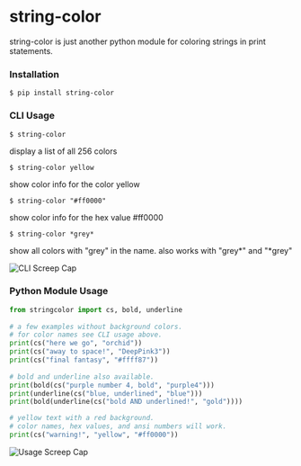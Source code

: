 # string-color   
   
string-color is just another python module for coloring strings in print statements.   
   
### Installation   
   
`$ pip install string-color`   
   
### CLI Usage     
   
`$ string-color`   
   
display a list of all 256 colors   
   
`$ string-color yellow`   
   
show color info for the color yellow   
   
`$ string-color "#ff0000"`   
   
show color info for the hex value #ff0000   
   
`$ string-color *grey*`  
  
show all colors with "grey" in the name. also works with "grey\*" and "\*grey"  
  
![CLI Screep Cap][cliscreencap]  
  
[cliscreencap]: https://believe-it-or-not-im-walking-on-air.s3.amazonaws.com/sc-screen-cap2.jpg  "CLI Screen Cap"  
  
### Python Module Usage   
   
```python   
from stringcolor import cs, bold, underline  
   
# a few examples without background colors.   
# for color names see CLI usage above.   
print(cs("here we go", "orchid"))   
print(cs("away to space!", "DeepPink3"))   
print(cs("final fantasy", "#ffff87"))   
  
# bold and underline also available.  
print(bold(cs("purple number 4, bold", "purple4")))  
print(underline(cs("blue, underlined", "blue")))  
print(bold(underline(cs("bold AND underlined!", "gold"))))

# yellow text with a red background.   
# color names, hex values, and ansi numbers will work.   
print(cs("warning!", "yellow", "#ff0000"))   
```   
  
![Usage Screep Cap][screencap]

[screencap]: https://believe-it-or-not-im-walking-on-air.s3.amazonaws.com/sc-screen-cap.jpg "Usage Screen Cap"
